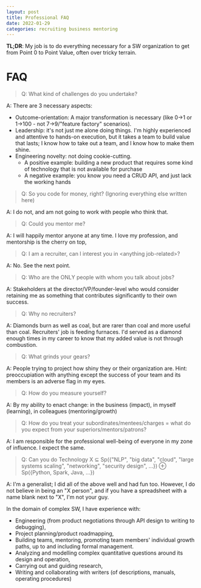 ```yaml
---
layout: post
title: Professional FAQ
date: 2022-01-29
categories: recruiting business mentoring
---
```

**TL;DR**: My job is to do everything necessary for a SW organization to get from Point 0 to Point Value, often over tricky terrain.

# FAQ

> Q: What kind of challenges do you undertake?

A: There are 3 necessary aspects:

- Outcome-orientation: A major transformation is necessary (like 0→1 or 1→100 - not 7→9/"feature factory" scenarios).
- Leadership: it's not just me alone doing things. I'm highly experienced and attentive to hands-on execution, but it takes a team to build value that lasts; I know how to take out a team, and I know how to make them shine.
- Engineering novelty: not doing cookie-cutting. 
  - A positive example: building a new product that requires some kind of technology that is not available for purchase
  - A negative example: you know you need a CRUD API, and just lack the working hands


> Q: So you code for money, right? (Ignoring everything else written here)

A: I do not, and am not going to work with people who think that.


> Q: Could you mentor me?

A: I will happily mentor anyone at any time. I love my profession, and mentorship is the cherry on top,


> Q: I am a recruiter, can I interest you in &lt;anything job-related&gt;?

A: No. See the next point.

> Q: Who are the ONLY people with whom you talk about jobs?

A: Stakeholders at the director/VP/founder-level who would consider retaining me as something that contributes significantly to their own success.

> Q: Why no recruiters?

A: Diamonds burn as well as coal, but are rarer than coal and more useful than coal. Recruiters' job is feeding furnaces. I'd served as a diamond enough times in my career to know that my added value is not through combustion.

> Q: What grinds your gears?

A: People trying to project how shiny they or their organization are. Hint: preoccupiation with anything except the success of your team and its members is an adverse flag in my eyes.

> Q: How do you measure yourself? 

A: By my ability to enact change: in the business (impact), in myself (learning), in colleagues (mentoring/growth)

> Q: How do you treat your subordinates/mentees/charges = what do you expect from your superiors/mentors/patrons?

A: I am responsible for the professional well-being of everyone in my zone of influence. I expect the same.

> Q: Can you do Technology X ⊆ Sp({"NLP", "big data", "cloud", "large systems scaling", "networking", "security design", ...}) ⊕ Sp({Python, Spark, Java, ...})

A: I'm a generalist; I did all of the above well and had fun too. However, I do not believe in being an "X person", and if you have a spreadsheet with a name blank next to "X", I'm not your guy.

In the domain of complex SW, I have experience with:
- Engineering (from product negotiations through API design to writing to debugging),
- Project planning/product roadmapping,
- Building teams, mentoring, promoting team members' individual growth paths, up to and including formal management.
- Analyzing and modelling complex quantitative questions around its design and operation,
- Carrying out and guiding research,
- Writing and collaborating with writers (of descriptions, manuals, operating procedures)
